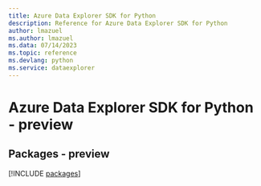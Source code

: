 ```yaml
---
title: Azure Data Explorer SDK for Python
description: Reference for Azure Data Explorer SDK for Python
author: lmazuel
ms.author: lmazuel
ms.data: 07/14/2023
ms.topic: reference
ms.devlang: python
ms.service: dataexplorer
---
```

# Azure Data Explorer SDK for Python - preview
## Packages - preview
[!INCLUDE [packages](data-explorer-index.md)]